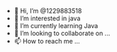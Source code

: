 - 👋 Hi, I’m @1229883518
- 👀 I’m interested in java 
- 🌱 I’m currently learning Java 
- 💞️ I’m looking to collaborate on ...
- 📫 How to reach me ...

<!---
1229883518/1229883518 is a ✨ special ✨ repository because its `README.md` (this file) appears on your GitHub profile.
You can click the Preview link to take a look at your changes.
--->
